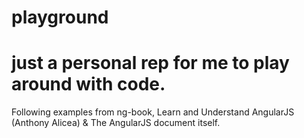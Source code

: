 # playground
# just a personal rep for me to play around with code.  
Following examples from ng-book, Learn and Understand AngularJS (Anthony Alicea) & The AngularJS document itself.

